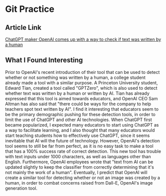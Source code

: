 # Git Practice

## Article Link 

[ChatGPT maker OpenAI comes up with a way to check if text was written by a human](https://www.cnbc.com/2023/01/31/openai-launches-classifier-for-text-written-by-ai-after-chatgpt-buzz.html)

## What I Found Interesting 

Prior to OpenAI's recent introduction of their tool that can be used to detect whether or not something was written by a human, a college student already made a tool with a similar purpose. A Princeton University student, Edward Tian, created a tool called "GPTZero", which is also used to detect whether text was written by a human or written  by AI. Tian has already expressed that this tool is aimed towards educators, and OpenAI CEO Sam Altman has also said that "there could be ways for the company to help teachers spot text written by AI". I find it interesting that educators seem to be the primary demographic pushing for these detection tools, in order to limit the use of ChatGPT and other AI technologies. When ChatGPT first became popularized, I expected many educators to start using ChatGPT as a way to facilitate learning, and I also thought that many educators would start teaching students how to effectively use ChatGPT, since it seems inevitable that AI will the future of technology. However, OpenAI's detection tool seems to still be far from perfect, as it is no easy task to make a tool that has a 100% success rate of correct detection. This new tool has trouble with text inputs under 1000 characters, as well as languages other than English. Furthermore, OpenAI employees wrote that "text from AI can be updated slightly to keep the classifier from correctly determining that it's not mainly the work of a human". Eventually, I predict that OpenAI will create a similar tool for detecting whether or not an image was created by a human, in order to combat concerns raised from Dall-E, OpenAI's image generation tool. 